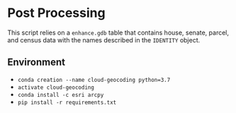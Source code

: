 # Post Processing

This script relies on a `enhance.gdb` table that contains house, senate, parcel, and census data with the names described in the `IDENTITY` object.

## Environment

- `conda creation --name cloud-geocoding python=3.7`
- `activate cloud-geocoding`
- `conda install -c esri arcpy`
- `pip install -r requirements.txt`
